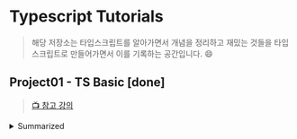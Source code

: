 # Typescript Tutorials

> 해당 저장소는 타입스크립트를 알아가면서 개념을 정리하고 재밌는 것들을 타입스크립트로 만들어가면서 이를 기록하는 공간입니다. 😄

## Project01 - TS Basic [done]

> [📺 참고 강의](https://www.inflearn.com/course/%ED%83%80%EC%9E%85%EC%8A%A4%ED%81%AC%EB%A6%BD%ED%8A%B8-%EC%9E%85%EB%AC%B8)

<details>
<summary>Summarized</summary>

- [Intro : About Typescript](./project01/docs/intro.md)

- [About JS Doc](./project01/docs/js-doc.md)

- [Configure Typescript Dev Environment](./project01/docs/ts-config.md)

- [Type Alias](./project01//docs/type-alias.md)

- [Union type & Intersection type](./project01//docs/unions-intersection.md)

- [Enum](./project01//docs/enum.md)

- [Generic](./project01//docs/generic.md)

- [Type Inference](./project01/notes/type-inference.ts)

- [Type Inference](./project01/notes/type-inference.ts)

- [Type Assertion](./project01/notes/type-assertion.ts)

- [Type Guard](./project01/notes/type-guard.ts)

- [Type Compatibility](./project01/notes/type-compatibility.ts)

</details>
